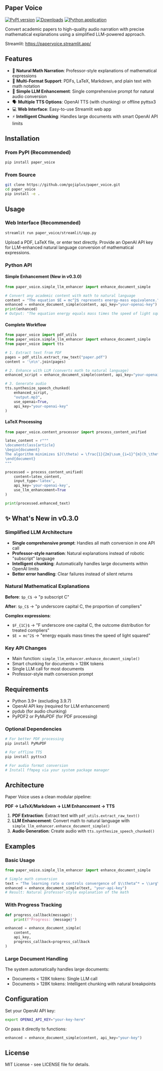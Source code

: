 ## Paper Voice


[![PyPI version](https://img.shields.io/pypi/v/paper_voice.svg)](https://pypi.org/project/paper_voice/)
[![Downloads](https://static.pepy.tech/badge/paper_voice)](https://pepy.tech/project/paper_voice)
[![Python application](https://github.com/gojiplus/paper_voice/actions/workflows/main.yml/badge.svg)](https://github.com/gojiplus/paper_voice/actions/workflows/main.yml)

Convert academic papers to high-quality audio narration with precise mathematical explanations using a simplified LLM-powered approach.

Streamlit: https://papervoice.streamlit.app/

## Features

- 🧮 **Natural Math Narration**: Professor-style explanations of mathematical expressions
- 📄 **Multi-Format Support**: PDFs, LaTeX, Markdown, and plain text with math notation
- 🎯 **Simple LLM Enhancement**: Single comprehensive prompt for natural audio conversion
- 🗣️ **Multiple TTS Options**: OpenAI TTS (with chunking) or offline pyttsx3
- 💻 **Web Interface**: Easy-to-use Streamlit web app
- ⚡ **Intelligent Chunking**: Handles large documents with smart OpenAI API limits

## Installation

### From PyPI (Recommended)

```bash
pip install paper_voice
```

### From Source

```bash
git clone https://github.com/gojiplus/paper_voice.git
cd paper_voice
pip install -e .
```

## Usage

### Web Interface (Recommended)

```bash
streamlit run paper_voice/streamlit/app.py
```

Upload a PDF, LaTeX file, or enter text directly. Provide an OpenAI API key for LLM-enhanced natural language conversion of mathematical expressions.

### Python API

#### Simple Enhancement (New in v0.3.0)

```python
from paper_voice.simple_llm_enhancer import enhance_document_simple

# Convert any academic content with math to natural language
content = "The equation $E = mc^2$ represents energy-mass equivalence."
enhanced = enhance_document_simple(content, api_key="your-openai-key")
print(enhanced)
# Output: "The equation energy equals mass times the speed of light squared represents energy-mass equivalence."
```

#### Complete Workflow

```python
from paper_voice import pdf_utils
from paper_voice.simple_llm_enhancer import enhance_document_simple
from paper_voice import tts

# 1. Extract text from PDF
pages = pdf_utils.extract_raw_text("paper.pdf")
content = '\n\n'.join(pages)

# 2. Enhance with LLM (converts math to natural language)
enhanced_script = enhance_document_simple(content, api_key="your-openai-key")

# 3. Generate audio
tts.synthesize_speech_chunked(
    enhanced_script, 
    "output.mp3", 
    use_openai=True, 
    api_key="your-openai-key"
)
```

#### LaTeX Processing

```python
from paper_voice.content_processor import process_content_unified

latex_content = r"""
\documentclass{article}
\begin{document}
The algorithm minimizes $J(\theta) = \frac{1}{2m}\sum_{i=1}^{m}(h_\theta(x^{(i)}) - y^{(i)})^2$.
\end{document}
"""

processed = process_content_unified(
    content=latex_content,
    input_type='latex',
    api_key='your-openai-key',
    use_llm_enhancement=True
)

print(processed.enhanced_text)
```

## ✨ What's New in v0.3.0

### Simplified LLM Architecture
- **Single comprehensive prompt**: Handles all math conversion in one API call
- **Professor-style narration**: Natural explanations instead of robotic "subscript" language
- **Intelligent chunking**: Automatically handles large documents within OpenAI limits
- **Better error handling**: Clear failures instead of silent returns

### Natural Mathematical Explanations

**Before**: `$p_C$` → "p subscript C"

**After**: `$p_C$` → "p underscore capital C, the proportion of compliers"

**Complex expressions**: 
- `$F_{1C}$` → "F underscore one capital C, the outcome distribution for treated compliers"
- `$E = mc^2$` → "energy equals mass times the speed of light squared"

### Key API Changes
- Main function: `simple_llm_enhancer.enhance_document_simple()`
- Smart chunking for documents > 128K tokens
- Single LLM call for most documents
- Professor-style math conversion prompt

## Requirements

- Python 3.9+ (excluding 3.9.7)
- OpenAI API key (required for LLM enhancement)
- pydub (for audio chunking)
- PyPDF2 or PyMuPDF (for PDF processing)

### Optional Dependencies

```bash
# For better PDF processing
pip install PyMuPDF

# For offline TTS
pip install pyttsx3

# For audio format conversion
# Install ffmpeg via your system package manager
```

## Architecture

Paper Voice uses a clean modular pipeline:

**PDF → LaTeX/Markdown → LLM Enhancement → TTS**

1. **PDF Extraction**: Extract text with `pdf_utils.extract_raw_text()`
2. **LLM Enhancement**: Convert math to natural language with `simple_llm_enhancer.enhance_document_simple()`  
3. **Audio Generation**: Create audio with `tts.synthesize_speech_chunked()`

## Examples

### Basic Usage

```python
from paper_voice.simple_llm_enhancer import enhance_document_simple

# Simple math conversion
text = "The learning rate α controls convergence of $\\theta^* = \\arg\\min J(\\theta)$."
enhanced = enhance_document_simple(text, "your-api-key")
# Result: Natural professor-style explanation of the math
```

### With Progress Tracking

```python
def progress_callback(message):
    print(f"Progress: {message}")

enhanced = enhance_document_simple(
    content, 
    api_key, 
    progress_callback=progress_callback
)
```

### Large Document Handling

The system automatically handles large documents:
- Documents < 128K tokens: Single LLM call
- Documents > 128K tokens: Intelligent chunking with natural breakpoints

## Configuration

Set your OpenAI API key:

```bash
export OPENAI_API_KEY="your-key-here"
```

Or pass it directly to functions:

```python
enhanced = enhance_document_simple(content, api_key="your-key")
```

## License

MIT License - see LICENSE file for details.
